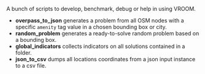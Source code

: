 A bunch of scripts to develop, benchmark, debug or help in using VROOM.

- **overpass_to_json** generates a problem from all OSM nodes with a
  specific `amenity` tag value in a chosen bounding box or city.
- **random_problem** generates a ready-to-solve random problem based
  on a bounding box.
- **global_indicators** collects indicators on all solutions contained
  in a folder.
- **json_to_csv** dumps all locations coordinates from a json input
  instance to a csv file.
